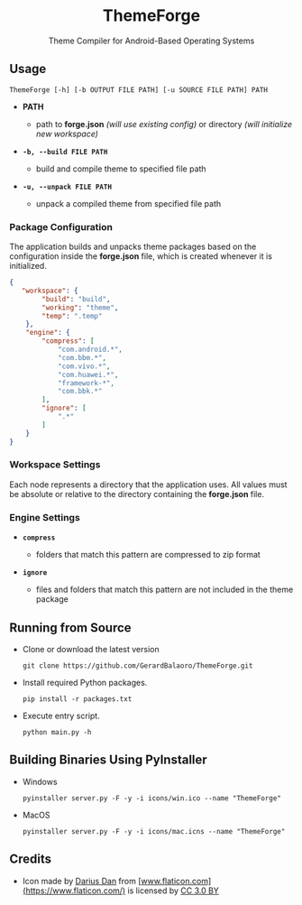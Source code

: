 <h1 align="center">ThemeForge</h1>
<p align="center">Theme Compiler for Android-Based Operating Systems</p>


## Usage

```
ThemeForge [-h] [-b OUTPUT FILE PATH] [-u SOURCE FILE PATH] PATH
```

- **PATH**
  - path to **forge.json** *(will use existing config)* or directory *(will initialize new workspace)*

- **`-b, --build FILE PATH`**
  - build and compile theme to specified file path

- **`-u, --unpack FILE PATH`**
  - unpack a compiled theme from specified file path


### Package Configuration

The application builds and unpacks theme packages based on the configuration inside the **forge.json** file, which is created whenever it is initialized.

```json
{
   "workspace": {
		"build": "build",
		"working": "theme",
		"temp": ".temp"
	},
	"engine": {
		"compress": [
			"com.android.*",
			"com.bbm.*",
			"com.vivo.*",
			"com.huawei.*",
			"framework-*",
			"com.bbk.*"
		],
		"ignore": [
			".*"
		]
	}
}
```


### Workspace Settings

Each node represents a directory that the application uses. All values must be absolute or relative to the directory containing the **forge.json** file.


### Engine Settings


- **`compress`**
  - folders that match this pattern are compressed to zip format
  
- **`ignore`**
  - files and folders that match this pattern are not included in the theme package


## Running from Source

- Clone or download the latest version

	```
	git clone https://github.com/GerardBalaoro/ThemeForge.git
	```

- Install required Python packages.

	```
	pip install -r packages.txt
	```

- Execute entry script.

	```
	python main.py -h
	```


## Building Binaries Using PyInstaller

- Windows

  ```
  pyinstaller server.py -F -y -i icons/win.ico --name "ThemeForge"
  ```


- MacOS

  ```
  pyinstaller server.py -F -y -i icons/mac.icns --name "ThemeForge"
  ```


## Credits

- Icon made by [Darius Dan](https://www.flaticon.com/authors/darius-dan) from [www.flaticon.com](https://www.flaticon.com/) is licensed by [CC 3.0 BY](http://creativecommons.org/licenses/by/3.0/)
